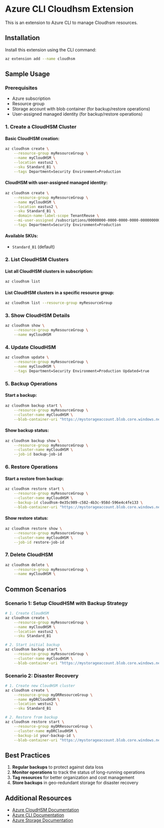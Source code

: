 # Azure CLI Cloudhsm Extension #
This is an extension to Azure CLI to manage Cloudhsm resources.

## Installation

Install this extension using the CLI command:
```bash
az extension add --name cloudhsm
```

## Sample Usage

### Prerequisites
- Azure subscription
- Resource group
- Storage account with blob container (for backup/restore operations)
- User-assigned managed identity (for backup/restore operations)

### 1. Create a CloudHSM Cluster

#### Basic CloudHSM creation:
```bash
az cloudhsm create \
    --resource-group myResourceGroup \
    --name myCloudHSM \
    --location eastus2 \
    --sku Standard_B1 \
    --tags Department=Security Environment=Production
```

#### CloudHSM with user-assigned managed identity:
```bash
az cloudhsm create \
    --resource-group myResourceGroup \
    --name myCloudHSM \
    --location eastus2 \
    --sku Standard_B1 \
    --domain-name-label-scope TenantReuse \
    --mi-user-assigned /subscriptions/00000000-0000-0000-0000-000000000000/resourceGroups/myResourceGroup/providers/Microsoft.ManagedIdentity/userAssignedIdentities/myIdentity \
    --tags Department=Security Environment=Production
```

#### Available SKUs:
- `Standard_B1` (default)


### 2. List CloudHSM Clusters

#### List all CloudHSM clusters in subscription:
```bash
az cloudhsm list
```

#### List CloudHSM clusters in a specific resource group:
```bash
az cloudhsm list --resource-group myResourceGroup
```

### 3. Show CloudHSM Details

```bash
az cloudhsm show \
    --resource-group myResourceGroup \
    --name myCloudHSM
```

### 4. Update CloudHSM

```bash
az cloudhsm update \
    --resource-group myResourceGroup \
    --name myCloudHSM \
    --tags Department=Security Environment=Production Updated=true
```

### 5. Backup Operations

#### Start a backup:
```bash
az cloudhsm backup start \
    --resource-group myResourceGroup \
    --cluster-name myCloudHSM \
    --blob-container-uri "https://mystorageaccount.blob.core.windows.net/backups"
```

#### Show backup status:
```bash
az cloudhsm backup show \
    --resource-group myResourceGroup \
    --cluster-name myCloudHSM \
    --job-id backup-job-id
```

### 6. Restore Operations

#### Start a restore from backup:
```bash
az cloudhsm restore start \
    --resource-group myResourceGroup \
    --cluster-name myCloudHSM \
    --backup-id cloudhsm-0e35c989-c582-4b3c-958d-596e4c4fe133 \
    --blob-container-uri "https://mystorageaccount.blob.core.windows.net/backups"
```

#### Show restore status:
```bash
az cloudhsm restore show \
    --resource-group myResourceGroup \
    --cluster-name myCloudHSM \
    --job-id restore-job-id
```

### 7. Delete CloudHSM

```bash
az cloudhsm delete \
    --resource-group myResourceGroup \
    --name myCloudHSM \
```

## Common Scenarios

### Scenario 1: Setup CloudHSM with Backup Strategy
```bash
# 1. Create CloudHSM
az cloudhsm create \
    --resource-group myResourceGroup \
    --name myCloudHSM \
    --location eastus2 \
    --sku Standard_B1

# 2. Start initial backup
az cloudhsm backup start \
    --resource-group myResourceGroup \
    --cluster-name myCloudHSM \
    --blob-container-uri "https://mystorageaccount.blob.core.windows.net/backups"
```

### Scenario 2: Disaster Recovery
```bash
# 1. Create new CloudHSM cluster
az cloudhsm create \
    --resource-group myDRResourceGroup \
    --name myDRCloudHSM \
    --location westus2 \
    --sku Standard_B1

# 2. Restore from backup
az cloudhsm restore start \
    --resource-group myDRResourceGroup \
    --cluster-name myDRCloudHSM \
    --backup-id your-backup-id \
    --blob-container-uri "https://mystorageaccount.blob.core.windows.net/backups"
```

## Best Practices

1. **Regular backups** to protect against data loss
2. **Monitor operations** to track the status of long-running operations
3. **Tag resources** for better organization and cost management
4. **Store backups** in geo-redundant storage for disaster recovery

## Additional Resources

- [Azure CloudHSM Documentation](https://docs.microsoft.com/azure/cloud-hsm)
- [Azure CLI Documentation](https://docs.microsoft.com/cli/azure/)
- [Azure Storage Documentation](https://docs.microsoft.com/azure/storage/)